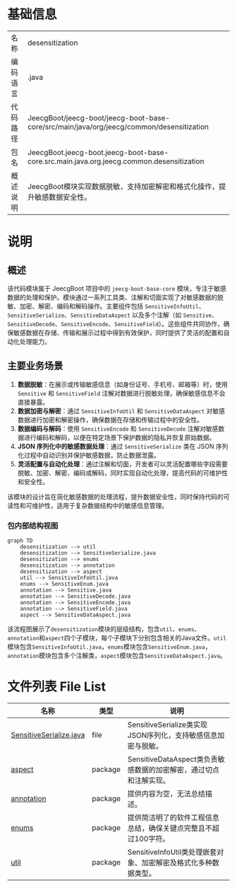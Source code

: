 # 基础信息

|      |      |
|------|------|
| 名称 | desensitization |
| 编码语言 | .java |
| 代码路径 | JeecgBoot/jeecg-boot/jeecg-boot-base-core/src/main/java/org/jeecg/common/desensitization |
| 包名 | JeecgBoot.jeecg-boot.jeecg-boot-base-core.src.main.java.org.jeecg.common.desensitization |
| 概述说明 | JeecgBoot模块实现数据脱敏，支持加密解密和格式化操作，提升敏感数据安全性。 |

# 说明

## 概述
该代码模块属于 JeecgBoot 项目中的 `jeecg-boot-base-core` 模块，专注于敏感数据的处理和保护。模块通过一系列工具类、注解和切面实现了对敏感数据的脱敏、加密、解密、编码和解码操作。主要组件包括 `SensitiveInfoUtil`、`SensitiveSerialize`、`SensitiveDataAspect` 以及多个注解（如 `Sensitive`、`SensitiveDecode`、`SensitiveEncode`、`SensitiveField`）。这些组件共同协作，确保敏感数据在存储、传输和展示过程中得到有效保护，同时提供了灵活的配置和自动化处理能力。

## 主要业务场景
1. **数据脱敏**：在展示或传输敏感信息（如身份证号、手机号、邮箱等）时，使用 `Sensitive` 和 `SensitiveField` 注解对数据进行脱敏处理，确保敏感信息不会直接暴露。
2. **数据加密与解密**：通过 `SensitiveInfoUtil` 和 `SensitiveDataAspect` 对敏感数据进行加密和解密操作，确保数据在存储和传输过程中的安全性。
3. **数据编码与解码**：使用 `SensitiveEncode` 和 `SensitiveDecode` 注解对敏感数据进行编码和解码，以便在特定场景下保护数据的隐私并恢复原始数据。
4. **JSON 序列化中的敏感数据处理**：通过 `SensitiveSerialize` 类在 JSON 序列化过程中自动识别并保护敏感数据，防止数据泄露。
5. **灵活配置与自动化处理**：通过注解和切面，开发者可以灵活配置哪些字段需要脱敏、加密、解密、编码或解码，同时实现自动化处理，提高代码的可维护性和安全性。

该模块的设计旨在简化敏感数据的处理流程，提升数据安全性，同时保持代码的可读性和可维护性，适用于复杂数据结构中的敏感信息管理。


### 包内部结构视图

```mermaid
graph TD
    desensitization --> util
    desensitization --> SensitiveSerialize.java
    desensitization --> enums
    desensitization --> annotation
    desensitization --> aspect
    util --> SensitiveInfoUtil.java
    enums --> SensitiveEnum.java
    annotation --> Sensitive.java
    annotation --> SensitiveDecode.java
    annotation --> SensitiveEncode.java
    annotation --> SensitiveField.java
    aspect --> SensitiveDataAspect.java
```

该流程图展示了`desensitization`模块的层级结构，包含`util`、`enums`、`annotation`和`aspect`四个子模块，每个子模块下分别包含相关的Java文件。`util`模块包含`SensitiveInfoUtil.java`，`enums`模块包含`SensitiveEnum.java`，`annotation`模块包含多个注解类，`aspect`模块包含`SensitiveDataAspect.java`。

# 文件列表 File List

| 名称   | 类型  | 说明 |
|-------|------|-------------|
| [SensitiveSerialize.java](SensitiveSerialize.md) | file | SensitiveSerialize类实现JSON序列化，支持敏感信息加密与脱敏。 |
| [aspect](aspect/_module.md) | package | SensitiveDataAspect类负责敏感数据的加密解密，通过切点和注解实现。 |
| [annotation](annotation/_module.md) | package | 提供内容为空，无法总结描述。 |
| [enums](enums/_module.md) | package | 提供简洁明了的软件工程信息总结，确保关键点完整且不超过100字符。 |
| [util](util/_module.md) | package | SensitiveInfoUtil类处理嵌套对象、加密解密及格式化多种数据类型。 |


